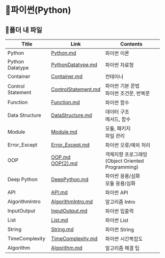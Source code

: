# 📜파이썬(Python)



## 🛒폴더 내 파일

| Title           | Link                                     | Contents                |
| --------------- | ---------------------------------------- | ----------------------- |
| Python | [Python.md](./Python.md) | 파이썬 이론 |
| Python Datatype   | [PythonDatatype.md](./PythonDatatype.md)     | 파이썬 자료형                               |
| Container         | [Container.md](./Container.md)               | 컨테이너                                    |
| Control Statement | [ControlStatement.md](./ControlStatement.md) | 파이썬 기본 문법<br />파이썬 조건문, 반복문 |
| Function          | [Function.md](./Function.md)                 | 파이썬 함수                                 |
| Data Structure | [DataStructure.md](./DataStructure.md) | 데이터 구조<br /> 메서드, 함수 |
| Module | [Module.md](./Module.md) | 모듈, 패키지<br /> 파일 관리 |
| Error_Except | [Error_Except.md](./Error_Except.md) | 파이썬 오류/예외 처리 |
| OOP | [OOP.md](./OOP.md)<br />[OOP(2).md](./OOP(2).md) | 객체지향 프로그래밍(Object Oriented Programming) |
| Deep Python       | [DeepPython.md](./DeepPython.md)                 | 파이썬 응용/심화<br />모듈 응용/심화             |
| API               | [API.md](./API.md)                               | 파이썬 API                                       |
| AlgorithmIntro | [AlgorithmIntro.md](./AlgorithmIntro.md) | 알고리즘 Intro |
| InputOutput | [InputOutput.md](./InputOutput.md) | 파이썬 입출력 |
| List | [List.md](./List.md) | 파이썬 List |
| String            | [String.md](./String.md)                         | 파이썬 String                                    |
| TimeComplexity    | [TimeComplexity.md](./TimeComplexity.md)         | 파이썬 시간복잡도                                |
| Algorithm         | [Algorithm.md](./Algorithm.md)                   | 알고리즘 해결 팁 |